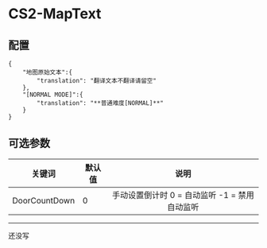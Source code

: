 # CS2-MapText
## 配置
``` 
{   
	"地图原始文本":{
		"translation": "翻译文本不翻译请留空"
	},
	"[NORMAL MODE]":{
		"translation": "**普通难度[NORMAL]**"
	}
}
```
## 可选参数
| 关键词 | 默认值|说明                                                                       |
|----------|-----|:----------------------------------------------------------------------------:|
| DoorCountDown  | 0 |手动设置倒计时 0 = 自动监听  -1 = 禁用自动监听  |
---
还没写
